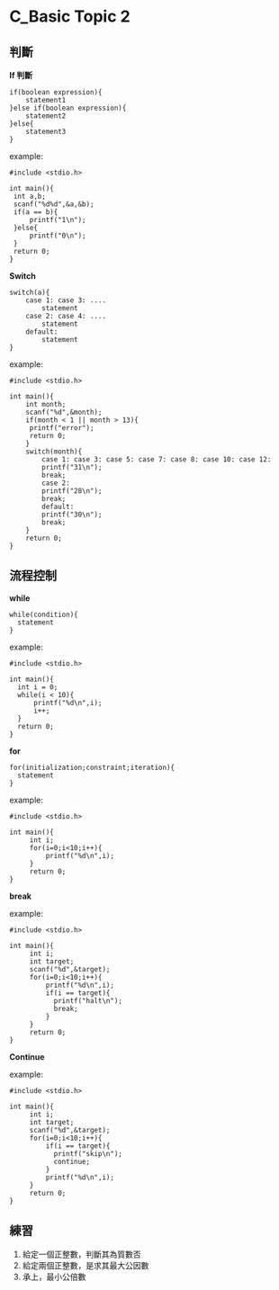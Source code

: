 # C_Basic Topic 2

## 判斷

**If 判斷**

```
if(boolean expression){
    statement1
}else if(boolean expression){
    statement2
}else{
    statement3
}   
```

example:

```
#include <stdio.h>

int main(){
 int a,b;
 scanf("%d%d",&a,&b);
 if(a == b){
     printf("1\n");
 }else{
     printf("0\n");
 }
 return 0;
}
```

**Switch**

```
switch(a){
    case 1: case 3: ....
        statement
    case 2: case 4: ....
        statement
    default:
        statement
}
```

example:

```
#include <stdio.h>

int main(){
    int month;
    scanf("%d",&month);
    if(month < 1 || month > 13){
     printf("error");
     return 0;
    }
    switch(month){
        case 1: case 3: case 5: case 7: case 8: case 10: case 12:
        printf("31\n");
        break;
        case 2:
        printf("28\n");
        break;
        default:
        printf("30\n");
        break;
    }
    return 0;
}
```

## 流程控制

**while**

```
while(condition){
  statement
}
```

example:

```
#include <stdio.h>

int main(){
  int i = 0;
  while(i < 10){
      printf("%d\n",i);
      i++;
  }
  return 0;
}
```

**for**

```
for(initialization;constraint;iteration){
  statement
}
```

example:

```
#include <stdio.h>

int main(){
     int i;
     for(i=0;i<10;i++){
         printf("%d\n",i);
     }
     return 0;
}
```

**break**

example:

```
#include <stdio.h>

int main(){
     int i;
     int target;
     scanf("%d",&target);
     for(i=0;i<10;i++){
         printf("%d\n",i);
         if(i == target){
           printf("halt\n");
           break;
         }
     }
     return 0;
}
```

**Continue**

example:

```
#include <stdio.h>

int main(){
     int i;
     int target;
     scanf("%d",&target);
     for(i=0;i<10;i++){
         if(i == target){
           printf("skip\n");
           continue;
         }
         printf("%d\n",i);
     }
     return 0;
}
```


## 練習

1. 給定一個正整數，判斷其為質數否
2. 給定兩個正整數，是求其最大公因數
3. 承上，最小公倍數

